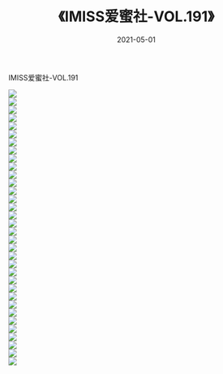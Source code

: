 ﻿---
layout: post
title:  《IMISS爱蜜社-VOL.191》
date:   2021-05-01
img: http://img.660000.xyz/Sharelink/网络美图/2021/IMISS爱蜜社-VOL.191/000.jpg
categories: [美女, 清纯, 唯美]
---

IMISS爱蜜社-VOL.191

  ![](http://img.660000.xyz/Sharelink/网络美图/2021/IMISS爱蜜社-VOL.191/001.jpg) <br> ![](http://img.660000.xyz/Sharelink/网络美图/2021/IMISS爱蜜社-VOL.191/002.jpg) <br> ![](http://img.660000.xyz/Sharelink/网络美图/2021/IMISS爱蜜社-VOL.191/003.jpg) <br> ![](http://img.660000.xyz/Sharelink/网络美图/2021/IMISS爱蜜社-VOL.191/004.jpg) <br> ![](http://img.660000.xyz/Sharelink/网络美图/2021/IMISS爱蜜社-VOL.191/005.jpg) <br> ![](http://img.660000.xyz/Sharelink/网络美图/2021/IMISS爱蜜社-VOL.191/006.jpg) <br> ![](http://img.660000.xyz/Sharelink/网络美图/2021/IMISS爱蜜社-VOL.191/007.jpg) <br> ![](http://img.660000.xyz/Sharelink/网络美图/2021/IMISS爱蜜社-VOL.191/008.jpg) <br> ![](http://img.660000.xyz/Sharelink/网络美图/2021/IMISS爱蜜社-VOL.191/009.jpg) <br> ![](http://img.660000.xyz/Sharelink/网络美图/2021/IMISS爱蜜社-VOL.191/010.jpg) <br> ![](http://img.660000.xyz/Sharelink/网络美图/2021/IMISS爱蜜社-VOL.191/011.jpg) <br> ![](http://img.660000.xyz/Sharelink/网络美图/2021/IMISS爱蜜社-VOL.191/012.jpg) <br> ![](http://img.660000.xyz/Sharelink/网络美图/2021/IMISS爱蜜社-VOL.191/013.jpg) <br> ![](http://img.660000.xyz/Sharelink/网络美图/2021/IMISS爱蜜社-VOL.191/014.jpg) <br> ![](http://img.660000.xyz/Sharelink/网络美图/2021/IMISS爱蜜社-VOL.191/015.jpg) <br> ![](http://img.660000.xyz/Sharelink/网络美图/2021/IMISS爱蜜社-VOL.191/016.jpg) <br> ![](http://img.660000.xyz/Sharelink/网络美图/2021/IMISS爱蜜社-VOL.191/017.jpg) <br> ![](http://img.660000.xyz/Sharelink/网络美图/2021/IMISS爱蜜社-VOL.191/018.jpg) <br> ![](http://img.660000.xyz/Sharelink/网络美图/2021/IMISS爱蜜社-VOL.191/019.jpg) <br> ![](http://img.660000.xyz/Sharelink/网络美图/2021/IMISS爱蜜社-VOL.191/020.jpg) <br> ![](http://img.660000.xyz/Sharelink/网络美图/2021/IMISS爱蜜社-VOL.191/021.jpg) <br> ![](http://img.660000.xyz/Sharelink/网络美图/2021/IMISS爱蜜社-VOL.191/022.jpg) <br> ![](http://img.660000.xyz/Sharelink/网络美图/2021/IMISS爱蜜社-VOL.191/023.jpg) <br> ![](http://img.660000.xyz/Sharelink/网络美图/2021/IMISS爱蜜社-VOL.191/024.jpg) <br> ![](http://img.660000.xyz/Sharelink/网络美图/2021/IMISS爱蜜社-VOL.191/025.jpg) <br> ![](http://img.660000.xyz/Sharelink/网络美图/2021/IMISS爱蜜社-VOL.191/026.jpg) <br> ![](http://img.660000.xyz/Sharelink/网络美图/2021/IMISS爱蜜社-VOL.191/027.jpg) <br> ![](http://img.660000.xyz/Sharelink/网络美图/2021/IMISS爱蜜社-VOL.191/028.jpg) <br> ![](http://img.660000.xyz/Sharelink/网络美图/2021/IMISS爱蜜社-VOL.191/029.jpg) <br> ![](http://img.660000.xyz/Sharelink/网络美图/2021/IMISS爱蜜社-VOL.191/030.jpg) <br> ![](http://img.660000.xyz/Sharelink/网络美图/2021/IMISS爱蜜社-VOL.191/031.jpg) <br> ![](http://img.660000.xyz/Sharelink/网络美图/2021/IMISS爱蜜社-VOL.191/032.jpg) <br> ![](http://img.660000.xyz/Sharelink/网络美图/2021/IMISS爱蜜社-VOL.191/033.jpg) <br> ![](http://img.660000.xyz/Sharelink/网络美图/2021/IMISS爱蜜社-VOL.191/034.jpg) <br>